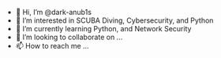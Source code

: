 - 👋 Hi, I’m @dark-anub1s
- 👀 I’m interested in SCUBA Diving, Cybersecurity, and Python
- 🌱 I’m currently learning Python, and Network Security
- 💞️ I’m looking to collaborate on ...
- 📫 How to reach me ...

<!---
dark-anub1s/dark-anub1s is a ✨ special ✨ repository because its `README.md` (this file) appears on your GitHub profile.
You can click the Preview link to take a look at your changes.
--->
